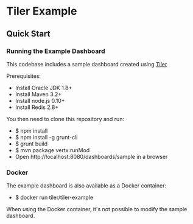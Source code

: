 # Tiler Example

## Quick Start

### Running the Example Dashboard

This codebase includes a sample dashboard created using [Tiler](https://github.com/tiler-project/tiler)

Prerequisites:

  * Install Oracle JDK 1.8+
  * Install Maven 3.2+
  * Install node.js 0.10+
  * Install Redis 2.8+

You then need to clone this repository and run:

  * $ npm install
  * $ npm install -g grunt-cli
  * $ grunt build
  * $ mvn package vertx:runMod
  * Open http://localhost:8080/dashboards/sample in a browser

### Docker

The example dashboard is also available as a Docker container:

  * $ docker run tiler/tiler-example

When using the Docker container, it's not possible to modify the sample dashboard.
